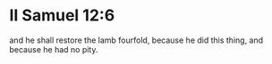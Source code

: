 # II Samuel 12:6

and he shall restore the lamb fourfold, because he did this thing, and because he had no pity.
